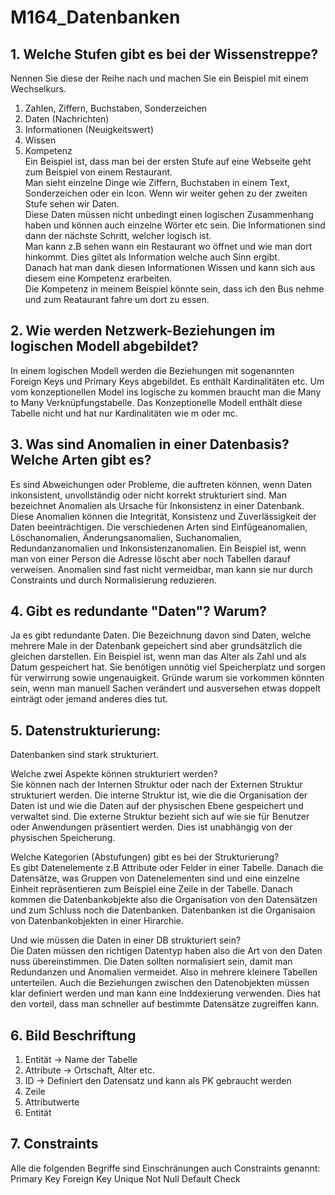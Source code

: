 # M164_Datenbanken
## 1. Welche Stufen gibt es bei der Wissenstreppe?
Nennen Sie diese der Reihe nach und machen Sie ein Beispiel mit einem Wechselkurs.<br>
1. Zahlen, Ziffern, Buchstaben, Sonderzeichen<br>
2. Daten (Nachrichten)
3. Informationen (Neuigkeitswert)
4. Wissen
5. Kompetenz<br>
Ein Beispiel ist, dass man bei der ersten Stufe auf eine Webseite geht zum Beispiel von einem Restaurant.<br>
Man sieht einzelne Dinge wie Ziffern, Buchstaben in einem Text, Sonderzeichen oder ein Icon. Wenn wir weiter gehen zu der zweiten Stufe sehen wir Daten.<br>
Diese Daten müssen nicht unbedingt einen logischen Zusammenhang haben und können auch einzelne Wörter etc sein. Die Informationen sind dann der nächste Schritt, welcher logisch ist.<br>
Man kann z.B sehen wann ein Restaurant wo öffnet und wie man dort hinkommt. Dies giltet als Information welche auch Sinn ergibt.<br>
Danach hat man dank diesen Informationen Wissen und kann sich aus diesem eine Kompetenz erarbeiten.<br>
Die Kompetenz in meinem Beispiel könnte sein, dass ich den Bus nehme und zum Reataurant fahre um dort zu essen.

## 2. Wie werden Netzwerk-Beziehungen im logischen Modell abgebildet?
In einem logischen Modell werden die Beziehungen mit sogenannten Foreign Keys und Primary Keys abgebildet.
Es enthält Kardinalitäten etc. Um vom konzeptionellen Model ins logische zu kommen braucht man die Many to Many Verknüpfungstabelle. Das Konzeptionelle Modell enthält diese Tabelle nicht und hat nur Kardinalitäten wie m oder mc.

## 3. Was sind Anomalien in einer Datenbasis? Welche Arten gibt es?
Es sind Abweichungen oder Probleme, die auftreten können, wenn Daten inkonsistent, unvollständig oder nicht korrekt strukturiert sind. Man bezeichnet Anomalien als Ursache für Inkonsistenz in einer Datenbank. 
Diese Anomalien können die Integrität, Konsistenz und Zuverlässigkeit der Daten beeinträchtigen.
Die verschiedenen Arten sind Einfügeanomalien, Löschanomalien, Änderungsanomalien, Suchanomalien, Redundanzanomalien und Inkonsistenzanomalien. Ein Beispiel ist, wenn man von einer Person die Adresse löscht aber noch Tabellen darauf verweisen. 
Anomalien sind fast nicht vermeidbar, man kann sie nur durch Constraints und durch Normalisierung reduzieren. 

## 4. Gibt es redundante "Daten"? Warum?
Ja es gibt redundante Daten. Die Bezeichnung davon sind Daten, welche mehrere Male in der Datenbank gepeichert sind aber grundsätzlich die gleichen darstellen. Ein Beispiel ist, wenn man das Alter als Zahl und als Datum gespeichert hat. 
Sie benötigen unnötig viel Speicherplatz und sorgen für verwirrung sowie ungenauigkeit.
Gründe warum sie vorkommen könnten sein, wenn man manuell Sachen verändert und ausversehen etwas doppelt einträgt oder jemand anderes dies tut.

## 5. Datenstrukturierung:
Datenbanken sind stark strukturiert. <br>

Welche zwei Aspekte können strukturiert werden?<br>
Sie können nach der Internen Struktur oder nach der Externen Struktur strukturiert werden.
Die interne Struktur ist, wie die die Organisation der Daten ist und wie die Daten auf der physischen Ebene gespeichert und verwaltet sind.
Die externe Struktur bezieht sich auf wie sie für Benutzer oder Anwendungen präsentiert werden. Dies ist unabhängig von der physischen Speicherung.

Welche Kategorien (Abstufungen) gibt es bei der Strukturierung?<br>
Es gibt Datenelemente z.B Attribute oder Felder in einer Tabelle.
Danach die Datensätze, was Gruppen von Datenelementen sind und eine einzelne Einheit repräsentieren zum Beispiel eine Zeile in der Tabelle.
Danach kommen die Datenbankobjekte also die Organisation von den Datensätzen und zum Schluss noch die Datenbanken. Datenbanken ist die Organisaion von Datenbankobjekten in einer Hirarchie.

Und wie müssen die Daten in einer DB strukturiert sein?<br>
Die Daten müssen den richtigen Datentyp haben also die Art von den Daten nuss übereinstimmen.
Die Daten sollten normalisiert sein, damit man Redundanzen und Anomalien vermeidet. Also in mehrere kleinere Tabellen unterteilen.
Auch die Beziehungen zwischen den Datenobjekten müssen klar definiert werden und man kann eine Inddexierung verwenden. Dies hat den vorteil, dass man schneller auf bestimmte Datensätze zugreiffen kann.


## 6. Bild Beschriftung
1. Entität -> Name der Tabelle
3. Attribute -> Ortschaft, Alter etc.
2. ID -> Definiert den Datensatz und kann als PK gebraucht werden
2. Zeile
4. Attributwerte
5. Entität


## 7. Constraints
Alle die folgenden Begriffe sind Einschränungen auch Constraints genannt:
Primary Key
Foreign Key
Unique
Not Null
Default 
Check